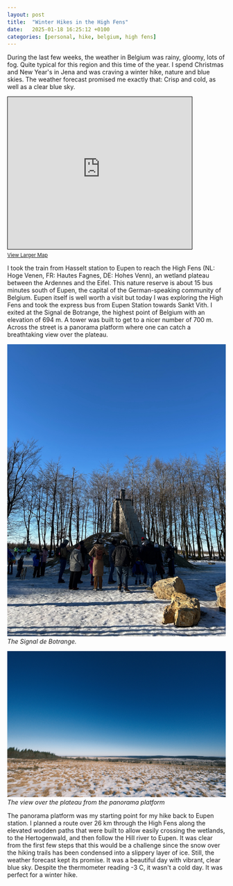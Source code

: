 ```yaml
---
layout: post
title:  "Winter Hikes in the High Fens"
date:   2025-01-18 16:25:12 +0100
categories: [personal, hike, belgium, high fens]
---
```


During the last few weeks, the weather in Belgium was rainy, gloomy, lots of fog. Quite typical for this region and this time of the year. I spend Christmas and New Year's in Jena and was craving a winter hike, nature and blue skies. The weather forecast promised me exactly that: Crisp and cold, as well as a clear blue sky.

<iframe width="425" height="350" src="https://www.openstreetmap.org/export/embed.html?bbox=4.218750000000001%2C49.83975383204511%2C7.967834472656251%2C51.155231611562265&amp;layer=mapnik&amp;marker=50.50207262318312%2C6.093292236328125" style="border: 1px solid black"></iframe><br/><small><a href="https://www.openstreetmap.org/?mlat=50.502&amp;mlon=6.093#map=9/50.502/6.093">View Larger Map</a></small>

I took the train from Hasselt station to Eupen to reach the High Fens (NL: Hoge Venen, FR: Hautes Fagnes, DE: Hohes Venn), an wetland plateau between the Ardennes and the Eifel. This nature reserve is about 15 bus minutes south of Eupen, the capital of the German-speaking community of Belgium. Eupen itself is well worth a visit but today I was exploring the High Fens and took the express bus from Eupen Station towards Sankt Vith. I exited at the Signal de Botrange, the highest point of Belgium with an elevation of 694 m. A tower was built to get to a nicer number of 700 m. Across the street is a panorama platform where one can catch a breathtaking view over the plateau.

![The Signal de Botrange](../../assets/images/2025-01-18-High-Fens-Hike/IMG_4423.jpeg)
*The Signal de Botrange.*

![The view from the panorama platform](../../assets/images/2025-01-18-High-Fens-Hike/DSCF1524.jpeg)
*The view over the plateau from the panorama platform*

The panorama platform was my starting point for my hike back to Eupen station. I planned a route over 26 km through  the High Fens along the elevated wodden paths that were built to allow easily crossing the wetlands, to the Hertogenwald, and then follow the Hill river to Eupen. It was clear from the first few steps that this would be a challenge since the snow over the hiking trails has been condensed into a slippery layer of ice. Still, the weather forecast kept its promise. It was a beautiful day with vibrant, clear blue sky. Despite the thermometer reading -3 C, it wasn't a cold day. It was perfect for a winter hike. 

